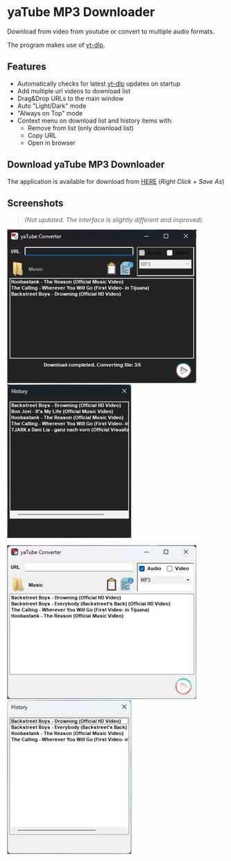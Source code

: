 # yaTube MP3 Downloader

Download from video from youtube or convert to multiple audio formats.

The program makes use of [yt-dlp](https://github.com/yt-dlp/yt-dlp).

## Features

- Automatically checks for latest [yt-dlp](https://github.com/yt-dlp/yt-dlp) updates on startup
- Add multiple url videos to download list
- Drag&Drop URLs to the main window
- Auto "Light/Dark" mode
- "Always on Top" mode
- Context menu on download list and history items with:
    - Remove from list (only download list)
    - Copy URL
    - Open in browser


## Download yaTube MP3 Downloader

The application is available for download from [HERE](https://github.com/xoxttxox/yaTube/blob/master/Contents/yaTube.zip?raw=true) (_Right Click + Save As_)

## Screenshots
>*(Not updated. The interface is slightly different and improved).*

![Screenshots](/Contents/Screenshot_Main_Dark.png)
![Screenshots](/Contents/Screenshot_History_Dark.png)

![Screenshots](/Contents/Screenshot_Main_Light.png)
![Screenshots](/Contents/Screenshot_History_Light.png)
